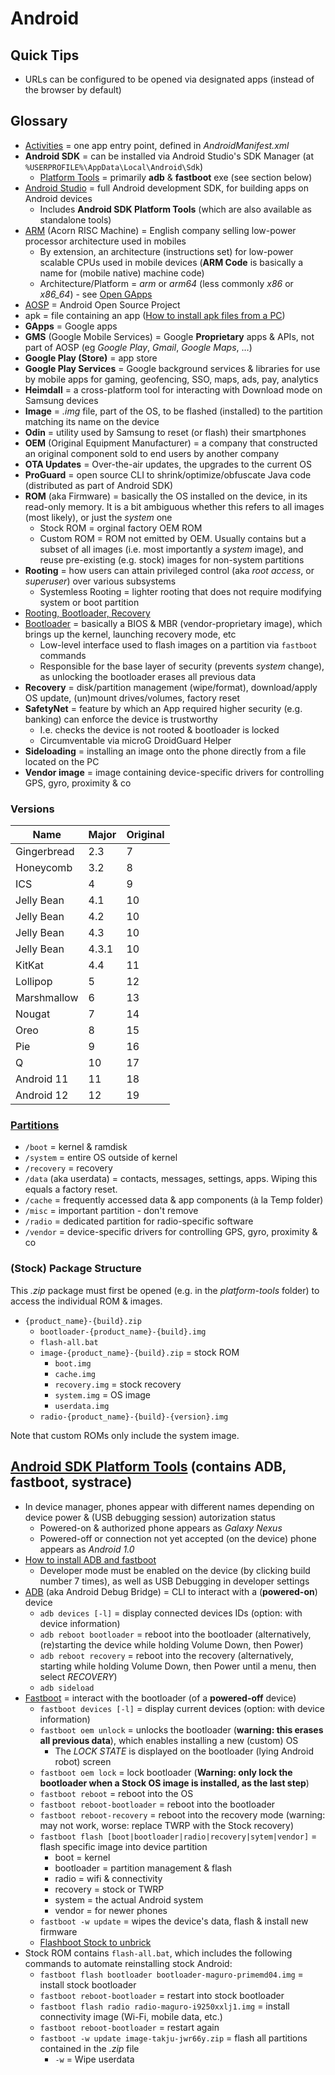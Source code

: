 # Android

## Quick Tips

* URLs can be configured to be opened via designated apps (instead of the browser by default)

## Glossary

* [Activities](https://developer.android.com/guide/components/activities/intro-activities) = one app entry point, defined in _AndroidManifest.xml_
* **Android SDK** = can be installed via Android Studio's SDK Manager (at `%USERPROFILE%\AppData\Local\Android\Sdk`)
  * [Platform Tools](https://developer.android.com/tools/releases/platform-tools) = primarily **adb** & **fastboot** exe (see section below)
* [Android Studio](https://developer.android.com/studio) = full Android development SDK, for building apps on Android devices
  * Includes **Android SDK Platform Tools** (which are also available as standalone tools)
* [ARM](https://www.androidcentral.com/what-arm-cpu) (Acorn RISC Machine) = English company selling low-power processor architecture used in mobiles
  * By extension, an architecture (instructions set) for low-power scalable CPUs used in mobile devices (**ARM Code** is basically a name for (mobile native) machine code)
  * Architecture/Platform = _arm_ or _arm64_ (less commonly _x86_ or _x86\_64_) - see [Open GApps](https://opengapps.org)
* [AOSP](https://source.android.com) = Android Open Source Project
* apk = file containing an app ([How to install apk files from a PC](https://www.wikihow.com/Install-APK-Files-from-a-PC-on-Android))
* **GApps** = Google apps
* **GMS** (Google Mobile Services) = Google **Proprietary** apps & APIs, not part of AOSP (eg _Google Play_, _Gmail_, _Google Maps_, …)
* **Google Play (Store)** = app store
* **Google Play Services** = Google background services & libraries for use by mobile apps for gaming, geofencing, SSO, maps, ads, pay, analytics
* **Heimdall** = a cross-platform tool for interacting with Download mode on Samsung devices
* **Image** = _.img_ file, part of the OS, to be flashed (installed) to the partition matching its name on the device
* **Odin** = utility used by Samsung to reset (or flash) their smartphones
* **OEM** (Original Equipment Manufacturer) = a company that constructed an original component sold to end users by another company
* **OTA Updates** = Over-the-air updates, the upgrades to the current OS
* **ProGuard** = open source CLI to shrink/optimize/obfuscate Java code (distributed as part of Android SDK)
* **ROM** (aka Firmware) = basically the OS installed on the device, in its read-only memory. It is a bit ambiguous whether this refers to all images (most likely), or just the _system_ one
  * Stock ROM = orginal factory OEM ROM
  * Custom ROM = ROM not emitted by OEM. Usually contains but a subset of all images (i.e. most importantly a _system_ image), and reuse pre-existing (e.g. stock) images for non-system partitions
* **Rooting** = how users can attain privileged control (aka _root access_, or _superuser_) over various subsystems
  * Systemless Rooting = lighter rooting that does not require modifying system or boot partition
* [Rooting, Bootloader, Recovery](https://android.stackexchange.com/a/117593)
* [Bootloader](https://source.android.com/devices/bootloader) = basically a BIOS & MBR (vendor-proprietary image), which brings up the kernel, launching recovery mode, etc
  * Low-level interface used to flash images on a partition via `fastboot` commands
  * Responsible for the base layer of security (prevents _system_ change), as unlocking the bootloader erases all previous data
* **Recovery** = disk/partition management (wipe/format), download/apply OS update, (un)mount drives/volumes, factory reset
* **SafetyNet** = feature by which an App required higher security (e.g. banking) can enforce the device is trustworthy
  * I.e. checks the device is not rooted & bootloader is locked
  * Circumventable via microG DroidGuard Helper
* **Sideloading** = installing an image onto the phone directly from a file located on the PC
* **Vendor image** = image containing device-specific drivers for controlling GPS, gyro, proximity & co

### Versions

| Name        | Major | Original |
| ----        | ----- | -------- |
| Gingerbread | 2.3   | 7        |
| Honeycomb   | 3.2   | 8        |
| ICS         | 4     | 9        |
| Jelly Bean  | 4.1   | 10       |
| Jelly Bean  | 4.2   | 10       |
| Jelly Bean  | 4.3   | 10       |
| Jelly Bean  | 4.3.1 | 10       |
| KitKat      | 4.4   | 11       |
| Lollipop    | 5     | 12       |
| Marshmallow | 6     | 13       |
| Nougat      | 7     | 14       |
| Oreo        | 8     | 15       |
| Pie         | 9     | 16       |
| Q           | 10    | 17       |
| Android 11  | 11    | 18       |
| Android 12  | 12    | 19       |

### [Partitions](https://source.android.com/devices/bootloader/partitions)

* `/boot` = kernel & ramdisk
* `/system` = entire OS outside of kernel
* `/recovery` = recovery
* `/data` (aka userdata) = contacts, messages, settings, apps. Wiping this equals a factory reset.
* `/cache` = frequently accessed data & app components (à la Temp folder)
* `/misc` = important partition - don't remove
* `/radio` = dedicated partition for radio-specific software
* `/vendor` = device-specific drivers for controlling GPS, gyro, proximity & co

### (Stock) Package Structure

This _.zip_ package must first be opened (e.g. in the _platform-tools_ folder) to access the individual ROM & images.

* `{product_name}-{build}.zip`
  * `bootloader-{product_name}-{build}.img`
  * `flash-all.bat`
  * `image-{product_name}-{build}.zip` = stock ROM
    * `boot.img`
    * `cache.img`
    * `recovery.img` = stock recovery
    * `system.img` = OS image
    * `userdata.img`
  * `radio-{product_name}-{build}-{version}.img`

Note that custom ROMs only include the system image.

## [Android SDK Platform Tools](https://developer.android.com/studio/releases/platform-tools) (contains ADB, fastboot, systrace)

* In device manager, phones appear with different names depending on device power & (USB debugging session) autorization status
  * Powered-on & authorized phone appears as _Galaxy Nexus_
  * Powered-off or connection not yet accepted (on the device) phone appears as _Android 1.0_
* [How to install ADB and fastboot](https://doc.e.foundation/pages/install-adb-windows)
  * Developer mode must be enabled on the device (by clicking build number 7 times), as well as USB Debugging in developer settings
* [ADB](https://developer.android.com/studio/command-line/adb) (aka Android Debug Bridge) = CLI to interact with a (**powered-on**) device
  * `adb devices [-l]` = display connected devices IDs (option: with device information)
  * `adb reboot bootloader` = reboot into the bootloader (alternatively, (re)starting the device while holding Volume Down, then Power)
  * `adb reboot recovery` = reboot into the recovery (alternatively, starting while holding Volume Down, then Power until a menu, then select _RECOVERY_)
  * `adb sideload`
* [Fastboot](http://adbcommand.com/fastboot) = interact with the bootloader (of a **powered-off** device)
  * `fastboot devices [-l]` = display current devices (option: with device information)
  * `fastboot oem unlock` = unlocks the bootloader (**warning: this erases all previous data**), which enables installing a new (custom) OS
    * The _LOCK STATE_ is displayed on the bootloader (lying Android robot) screen
  * `fastboot oem lock` = lock bootloader (**Warning: only lock the bootloader when a Stock OS image is installed, as the last step**)
  * `fastboot reboot` = reboot into the OS
  * `fastboot reboot-bootloader` = reboot into the bootloader
  * `fastboot reboot-recovery` = reboot into the recovery mode (warning: may not work, worse: replace TWRP with the Stock recovery)
  * `fastboot flash [boot|bootloader|radio|recovery|sytem|vendor]` = flash specific image into device partition
    * boot = kernel
    * bootloader = partition management & flash
    * radio = wifi & connectivity
    * recovery = stock or TWRP
    * system = the actual Android system
    * vendor = for newer phones
  * `fastboot -w update` = wipes the device's data, flash & install new firmware
  * [Flashboot Stock to unbrick](https://www.droidwin.com/flash-stock-firmware-via-fastboot-commands/)
* Stock ROM contains `flash-all.bat`, which includes the following commands to automate reinstalling stock Android:
  * `fastboot flash bootloader bootloader-maguro-primemd04.img` = install stock bootloader
  * `fastboot reboot-bootloader` = restart into stock bootloader
  * `fastboot flash radio radio-maguro-i9250xxlj1.img` = install connectivity image (Wi-Fi, mobile data, etc.)
  * `fastboot reboot-bootloader` = restart again
  * `fastboot -w update image-takju-jwr66y.zip` = flash all partitions contained in the _.zip_ file
    * `-w` = Wipe userdata
